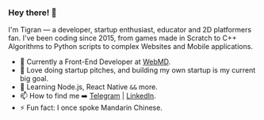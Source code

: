 ### Hey there! 👋

I'm Tigran — a developer, startup enthusiast, educator and 2D platformers fan. I've been coding since 2015, from games made in Scratch to C++ Algorithms to Python scripts to complex Websites and Mobile applications.


- 🔭 Currently a Front-End Developer at [WebMD](https://www.webmd.com/). 
- 🚀 Love doing startup pitches, and building my own startup is my current big goal.
- 🌱 Learning Node.js, React Native `&&` more.
- 📫 How to find me ➡️ [Telegram](https://t.me/the_bored_coder) | [LinkedIn](https://www.linkedin.com/in/tig-rank/).
- ⚡ Fun fact: I once spoke Mandarin Chinese.

